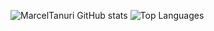 ![MarcelTanuri GitHub stats](https://github-readme-stats.vercel.app/api?username=marceltanuri&show_icons=true&theme=transparent)
![Top Languages](https://github-readme-stats.vercel.app/api/top-langs/?marceltanuri=anuraghazra&hide_progress=true&theme=transparent)

